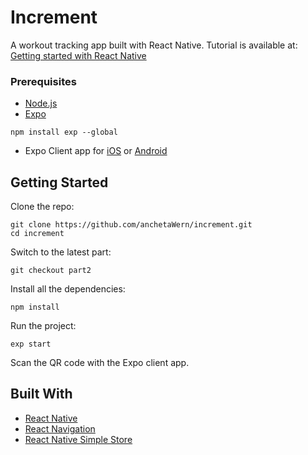 # Increment

A workout tracking app built with React Native. Tutorial is available at: [Getting started with React Native](https://paper.dropbox.com/doc/Getting-started-with-React-Native-layouts-and-styling-Yqcg4j1ozjHcxJUcfiMFT)

### Prerequisites

- [Node.js](https://nodejs.org/)
- [Expo](https://expo.io)

```
npm install exp --global
```

- Expo Client app for [iOS](https://itunes.apple.com/app/apple-store/id982107779) or [Android](https://play.google.com/store/apps/details?id=host.exp.exponent)

## Getting Started

Clone the repo:

```
git clone https://github.com/anchetaWern/increment.git
cd increment
```

Switch to the latest part:

```
git checkout part2
```

Install all the dependencies:

```
npm install
```

Run the project:

```
exp start
```

Scan the QR code with the Expo client app.


## Built With

- [React Native](https://facebook.github.io/react-native/)
- [React Navigation](https://reactnavigation.org/)
- [React Native Simple Store](https://github.com/jasonmerino/react-native-simple-store)